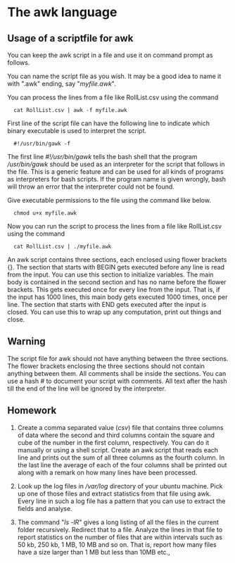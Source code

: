 # The awk language

## Usage of a scriptfile for awk

You can keep the awk script in a file and use it on command prompt as
follows.

You can name the script file as you wish. It may be a good idea to name it with ".awk" ending, say "*myfile.awk*".

You can process the lines from a file like RollList.csv using the command

      cat RollList.csv | awk -f myfile.awk

First line of the script file can have the following line to indicate which binary executable is used to interpret the script.

      #!/usr/bin/gawk -f

The first line *\#!/usr/bin/gawk* tells the bash shell that the program */usr/bin/gawk* should be used as an interpreter for the script that follows in the file. This is a generic feature and can be used for all kinds of programs as interpreters for bash scripts.  If the program name is given wrongly, bash will throw an error that the interpreter could not be found.

Give executable permissions to the file using the command like below.

      chmod u+x myfile.awk

Now you can run the script to process the lines from a file like RollList.csv using the command 

      cat RollList.csv | ./myfile.awk

An awk script contains three sections, each enclosed using flower brackets {}. The section that starts with BEGIN gets executed before any line is read from the input. You can use this section to initialize variables. The main body is contained in the second section and has no name before the flower brackets. This gets executed once for every line from the input. That is, if the input has 1000 lines, this main body gets executed 1000 times, once per line. The section that starts with END gets executed after the input is closed. You can use this to wrap up any computation, print out things and close.

## Warning
The script file for awk should not have anything between the three sections. The flower brackets enclosing the three sections should not contain anything between them. All comments shall be inside the sections. You can use a hash *\#* to document your script with comments. All text after the hash till the end of the line will be ignored by the interpreter.

## Homework

1. Create a comma separated value (*csv*) file that contains three columns of data where the second and third columns contain the square and cube of the number in the first column, respectively. You can do it manually or using a shell script. Create an awk script that reads each line and prints out the sum of all three columns as the fourth column.  In the last line the average of each of the four columns shall be printed out along with a remark on how many lines have been processed.

2. Look up the log files in */var/log* directory of your ubuntu machine. Pick up one of those files and extract statistics from that file using awk. Every line in such a log file has a pattern that you can use to extract the fields and analyse.

3. The command "*ls -lR*" gives a long listing of all the files in the current folder recursively. Redirect that to a file. Analyze the lines in that file to report statistics on the number of files that are within intervals such as 50 kb, 250 kb, 1 MB, 10 MB and so on. That is, report how many files have a size larger than 1 MB but less than 10MB etc.,

